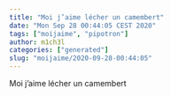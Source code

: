 ```yaml
---
title: "Moi j’aime lécher un camembert"
date: "Mon Sep 28 00:44:05 CEST 2020"
tags: ["moijaime", "pipotron"]
author: m1ch3l
categories: ["generated"]
slug: "moijaime/2020-09-28-00:44:05"
---
```


Moi j’aime lécher un camembert
